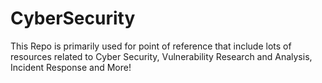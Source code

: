 # CyberSecurity
This Repo is primarily used for point of reference that include lots of resources related to Cyber Security, Vulnerability Research and Analysis, Incident Response and More! 

